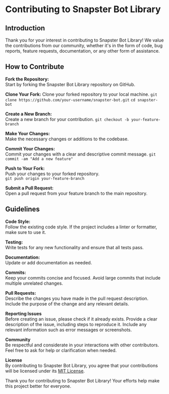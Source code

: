 # Contributing to Snapster Bot Library
## Introduction
Thank you for your interest in contributing to Snapster Bot Library! We value the contributions from our community, whether it's in the form of code, bug reports, feature requests, documentation, or any other form of assistance.

## How to Contribute
**Fork the Repository:**  
Start by forking the Snapster Bot Library repository on GitHub.

**Clone Your Fork:**
Clone your forked repository to your local machine.
`git clone https://github.com/your-username/snapster-bot.git`
`cd snapster-bot` 

**Create a New Branch:**   
Create a new branch for your contribution.
`git checkout -b your-feature-branch`

**Make Your Changes:**  
Make the necessary changes or additions to the codebase.

**Commit Your Changes:**  
Commit your changes with a clear and descriptive commit message.
`git commit -am "Add a new feature"`

**Push to Your Fork:**  
Push your changes to your forked repository.  
`git push origin your-feature-branch`

**Submit a Pull Request:**  
Open a pull request from your feature branch to the main repository.

## Guidelines
**Code Style:**  
Follow the existing code style. If the project includes a linter or formatter, make sure to use it.

**Testing:**  
Write tests for any new functionality and ensure that all tests pass.

**Documentation:**  
Update or add documentation as needed.

**Commits:**  
Keep your commits concise and focused. Avoid large commits that include multiple unrelated changes.

**Pull Requests:**  
Describe the changes you have made in the pull request description. Include the purpose of the change and any relevant details.

**Reporting Issues**  
Before creating an issue, please check if it already exists.
Provide a clear description of the issue, including steps to reproduce it.
Include any relevant information such as error messages or screenshots.

**Community**  
Be respectful and considerate in your interactions with other contributors.
Feel free to ask for help or clarification when needed.

**License**  
By contributing to Snapster Bot Library, you agree that your contributions will be licensed under its [MIT License](https://choosealicense.com/licenses/mit/).

Thank you for contributing to Snapster Bot Library! Your efforts help make this project better for everyone.